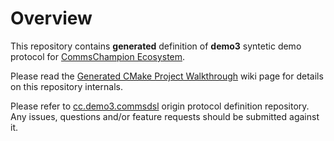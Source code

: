 # Overview
This repository contains **generated** definition of **demo3** 
syntetic demo protocol for 
[CommsChampion Ecosystem](https://arobenko.github.io/cc). 

Please read the
[Generated CMake Project Walkthrough](https://github.com/arobenko/commsdsl/wiki/Generated-CMake-Project-Walkthrough)
wiki page for details on this repository internals.

Please refer to [cc.demo3.commsdsl](https://github.com/arobenko/cc.demo3.commsdsl) 
origin protocol definition repository. Any issues, questions and/or feature requests
should be submitted against it.
